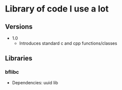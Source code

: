 # Library of code I use a lot

## Versions
- 1.0
	- Introduces standard c and cpp functions/classes

## Libraries

### bflibc
- Dependencies: uuid lib


